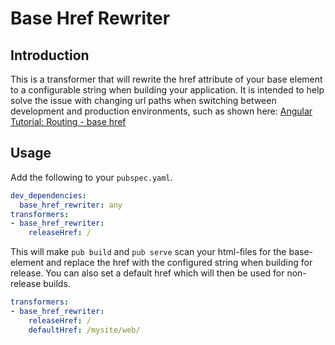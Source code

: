 # Base Href Rewriter

## Introduction

This is a transformer that will rewrite the href attribute of your base element to a configurable string when building
your application. It is intended to help solve the issue with changing url paths when switching between development and
production environments, such as shown here:
[Angular Tutorial: Routing - base href](https://webdev.dartlang.org/angular/tutorial/toh-pt5#!#base-href)

## Usage

Add the following to your `pubspec.yaml`.

```yaml
dev_dependencies:
  base_href_rewriter: any
transformers:
- base_href_rewriter:
    releaseHref: /
```

This will make `pub build` and `pub serve` scan your html-files for the base-element and replace the href with the
configured string when building for release. You can also set a default href which will then be used for non-release
builds.

```yaml
transformers:
- base_href_rewriter:
    releaseHref: /
    defaultHref: /mysite/web/
```
